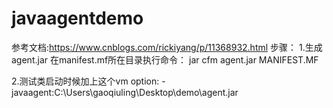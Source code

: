 # javaagentdemo
参考文档:https://www.cnblogs.com/rickiyang/p/11368932.html
步骤：
1.生成agent.jar
在manifest.mf所在目录执行命令： jar cfm agent.jar MANIFEST.MF

2.测试类启动时候加上这个vm option: -javaagent:C:\Users\gaoqiuling\Desktop\demo\agent.jar


